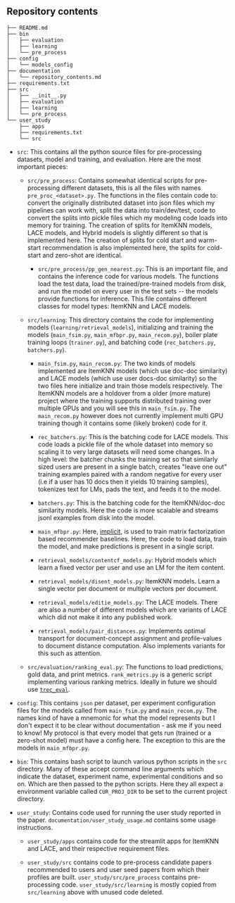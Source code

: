 ## Repository contents

    ├── README.md
    ├── bin
    │   ├── evaluation
    │   ├── learning
    │   └── pre_process
    ├── config
    │   └── models_config
    ├── documentation
    │   └── repository_contents.md
    ├── requirements.txt
    ├── src
    │   ├── __init__.py
    │   ├── evaluation
    │   ├── learning
    │   └── pre_process
    └── user_study
        ├── apps
        ├── requirements.txt
        └── src

- `src`: This contains all the python source files for pre-processing datasets, model and training, and evaluation. Here are the most important pieces:

    - `src/pre_process`: Contains somewhat identical scripts for pre-processing different datasets, this is all the files with names `pre_proc_<dataset>.py`. The functions in the files contain code to: convert the originally distributed dataset into json files which my pipelines can work with, split the data into train/dev/test, code to convert the splits into pickle files which my modeling code loads into memory for training. The creation of splits for ItemKNN models, LACE models, and Hybrid models is slightly different so that is implemented here. The creation of splits for cold start and warm-start recommendation is also implemented here, the splits for cold-start and zero-shot are identical.

        - `src/pre_process/pp_gen_nearest.py`: This is an important file, and contains the inference code for various models. The functions load the test data, load the trained/pre-trained models from disk, and run the model on every user in the test sets -- the models provide functions for inference. This file contains different classes for model types: ItemKNN and LACE models.

    - `src/learning`: This directory contains the code for implementing models (`learning/retrieval_models`), initializing and training the models (`main_fsim.py`, `main_mfbpr.py`, `main_recom.py`), boiler plate training loops (`trainer.py`), and batching code (`rec_batchers.py`, `batchers.py`).
        - `main_fsim.py`, `main_recom.py`: The two kinds of models implemented are ItemKNN models (which use doc-doc similarity) and LACE models (which use user docs-doc similarity) so the two files here initialize and train those models respectively. The ItemKNN models are a holdover from a older (more mature) project where the training supports distributed training over multiple GPUs and you will see this in `main_fsim.py`. The `main_recom.py` however does not currently implement multi GPU training though it contains some (likely broken) code for it.

        - `rec_batchers.py`: This is the batching code for LACE models. This code loads a pickle file of the whole dataset into memory so scaling it to very large datasets will need some changes. In a high level: the batcher chunks the training set so that similarly sized users are present in a single batch, creates "leave one out" training examples paired with a random negative for every user (i.e if a user has 10 docs then it yields 10 training samples), tokenizes text for LMs, pads the text, and feeds it to the model.

        - `batchers.py`: This is the batching code for the ItemKNN/doc-doc similarity models. Here the code is more scalable and streams jsonl examples from disk into the model.

        - `main_mfbpr.py`: Here, [implicit](https://github.com/benfred/implicit/), is used to train matrix factorization based recommender baselines. Here, the code to load data, train the model, and make predictions is present in a single script.

        - `retrieval_models/contentcf_models.py`: Hybrid models which learn a fixed vector per user and use an LM for the item content.

        - `retrieval_models/disent_models.py`: ItemKNN models. Learn a single vector per document or multiple vectors per document.

        - `retrieval_models/editie_models.py`: The LACE models. There are also a number of different models which are variants of LACE which did not make it into any published work.

        - `retrieval_models/pair_distances.py`: Implements optimal transport for document-concept assignment and profile-values to document distance computation. Also implements variants for this such as attention.

    - `src/evaluation/ranking_eval.py`: The functions to load predictions, gold data, and print metrics. `rank_metrics.py` is a generic script implementing various ranking metrics. Ideally in future we should use [`trec_eval`](https://trec.nist.gov/trec_eval/).

- `config`: This contains `json` per dataset, per experiment configuration files for the models called from `main_fsim.py` and `main_recom.py`. The names kind of have a mnemonic for what the model represents but I don't expect it to be clear without documentation - ask me if you need to know! My protocol is that every model that gets run (trained or a zero-shot model) must have a config here. The exception to this are the models in `main_mfbpr.py`.

- `bin`: This contains bash script to launch various python scripts in the `src` directory. Many of these accept command line arguments which indicate the dataset, experiment name, experimental conditions and so on. Which are then passed to the python scripts. Here they all expect a environment variable called `CUR_PROJ_DIR` to be set to the current project directory.

- `user_study`: Contains code used for running the user study reported in the paper. `documentation/user_study_usage.md` contains some usage instructions.

    - `user_study/apps` contains code for the streamlit apps for ItemKNN and LACE, and their respective requirement files.

    - `user_study/src` contains code to pre-process candidate papers recommended to users and user seed papers from which their profiles are built. `user_study/src/pre_process` contains pre-processing code. `user_study/src/learning` is mostly copied from `src/learning` above with unused code deleted.